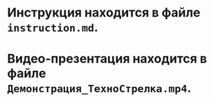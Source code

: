 # Инструкция находится в файле `instruction.md`.
# Видео-презентация находится в файле `Демонстрация_ТехноСтрелка.mp4`.

